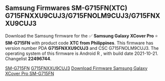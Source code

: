 <h2>Samsung Firmwares SM-G715FN(XTC) G715FNXXU9CUJ3/G715FNOLM9CUJ3/G715FNXXU9CUJ3</h2>
Download the Samsung firmware for the ✅ <strong>Samsung Galaxy XCover Pro </strong> ⭐ <strong>SM-G715FN</strong> with product code <strong>XTC</strong> <strong> from Philippines</strong>. This firmware has version number PDA <strong>G715FNXXU9CUJ3</strong> and CSC G715FNOLM9CUJ3. The operating system of this firmware is Android R , with build date 2021-10-21. Changelist <strong>22496744</strong>.


[SM-G715FN](https://samfirm.shop/samsung/model/SM-G715FN)
[G715FNXXU9CUJ3](https://samfirm.shop/samsung/pda/G715FNXXU9CUJ3)
[Download Firmware Samsung Galaxy XCover Pro SM-G715FN](https://samfirm.shop/samsung/firmware/467639)
